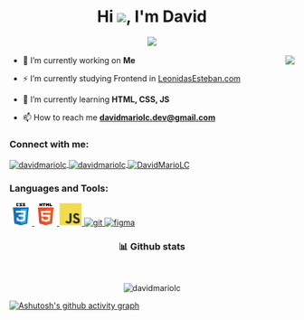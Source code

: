 <h1 align="center">
Hi <img src="https://media.giphy.com/media/hvRJCLFzcasrR4ia7z/giphy.gif" width="28">, I'm David</h1>
<p align="center">
  <img
     src="https://readme-typing-svg.herokuapp.com?font=Jetbrain+Mono&color=76F78C&lines=A+passionate+frontend+Student;Always+learning+new+things"
     >
</p>



<img align="right" src="https://media.giphy.com/media/SWoSkN6DxTszqIKEqv/giphy.gif" width=""/>

 - 🔭 I’m currently working on **Me**

- ⚡ I’m currently studying Frontend in  [LeonidasEsteban.com](https://leonidasesteban.com/)

- 🌱 I’m currently learning **HTML, CSS, JS**

<!-- - 👨‍💻 All of my projects are available at [https://github.com/DavidMarioLC](https://github.com/DavidMarioLC) -->

- 📫 How to reach me **davidmariolc.dev@gmail.com**





<h3 align="left">Connect with me:</h3>
<p align="left">
<a href="https://codepen.io/davidmariolc" target="_blank">
  <img align="center" src="https://raw.githubusercontent.com/rahuldkjain/github-profile-readme-generator/master/src/images/icons/Social/codepen.svg" alt="davidmariolc" height="30" width="40" />
  </a>
<a href="https://twitter.com/davidmariolc" target="_blank">
  <img align="center" src="https://raw.githubusercontent.com/rahuldkjain/github-profile-readme-generator/master/src/images/icons/Social/twitter.svg" alt="davidmariolc" height="30" width="40" />
  </a>
<a href="https://discord.gg/DavidMarioLC" target="_blank">
  <img align="center" src="https://raw.githubusercontent.com/rahuldkjain/github-profile-readme-generator/master/src/images/icons/Social/discord.svg" alt="DavidMarioLC" height="30" width="40" />


  

  
  </a>
</p>

<h3 align="left">Languages and Tools:</h3>
<p align="left">
  <a href="https://www.w3schools.com/css/" target="_blank">
    <img src="https://raw.githubusercontent.com/devicons/devicon/master/icons/css3/css3-original-wordmark.svg" alt="css3" width="40" height="40"/> 
  </a>
  <a href="https://www.w3.org/html/" target="_blank"> 
    <img src="https://raw.githubusercontent.com/devicons/devicon/master/icons/html5/html5-original-wordmark.svg" alt="html5" width="40" height="40"/> 
  </a>
  <a href="https://developer.mozilla.org/en-US/docs/Web/JavaScript" target="_blank">
    <img src="https://raw.githubusercontent.com/devicons/devicon/master/icons/javascript/javascript-original.svg" alt="javascript" width="40" height="40"/>
  </a> 
  <a href="https://git-scm.com/" target="_blank">
    <img src="https://www.vectorlogo.zone/logos/git-scm/git-scm-icon.svg" alt="git" width="40" height="40"/> 
  </a> 
  <a href="https://www.figma.com/" target="_blank"> 
    <img src="https://www.vectorlogo.zone/logos/figma/figma-icon.svg" alt="figma" width="40" height="40"/> 
  </a>
</p>


  
<h3 align="center">📊 Github stats</h3>

<br/>

<p align='center'>
  <img align="center" src="https://github-readme-stats.vercel.app/api?username=davidmariolc&show_icons=true&locale=en&theme=react&hide_border=true&bg_color=1d1f21&title_color=ffffff&icon_color=2bbc8a" alt="davidmariolc"  width="450px"/>
   
</p>

<!-- <img align="center" src="https://activity-graph.herokuapp.com/graph?username=DavidMarioLC&bg_color=0d1117&color=ffffff&line=b706ab&point=ffffff&area=true&hide_border=true" alt="davidmariolc"  width="700px"/> -->
 
  
  
[![Ashutosh's github activity graph](https://activity-graph.herokuapp.com/graph?username=DavidMarioLC&bg_color=0d1117&color=ffffff&line=b706ab&point=ffffff&area=true&hide_border=true)](https://github.com/ashutosh00710/github-readme-activity-graph)
